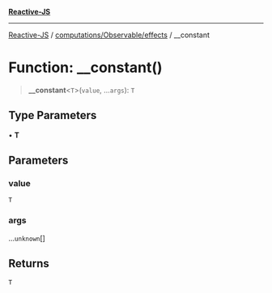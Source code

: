 [**Reactive-JS**](../../../../README.md)

***

[Reactive-JS](../../../../README.md) / [computations/Observable/effects](../README.md) / \_\_constant

# Function: \_\_constant()

> **\_\_constant**\<`T`\>(`value`, ...`args`): `T`

## Type Parameters

• **T**

## Parameters

### value

`T`

### args

...`unknown`[]

## Returns

`T`
